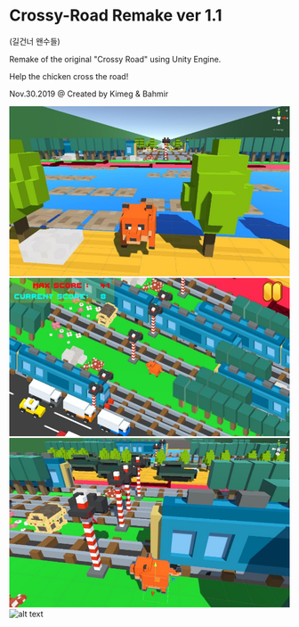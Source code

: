 # Crossy-Road Remake ver 1.1
(길건너 왠수들)

Remake of the original "Crossy Road" using Unity Engine.

Help the chicken cross the road!

Nov.30.2019 @ Created by Kimeg & Bahmir

![alt text](https://github.com/Kimeg/Crossy-Road/blob/master/Crossy-Road/1.jpg?raw=true)
![alt text](https://github.com/Kimeg/Crossy-Road/blob/master/Crossy-Road/2.jpg?raw=true)
![alt text](https://github.com/Kimeg/Crossy-Road/blob/master/Crossy-Road/3.jpg?raw=true)
![alt text](https://github.com/Kimeg/Crossy-Road/blob/master/Crossy-Road/4.jpg?raw=true)
